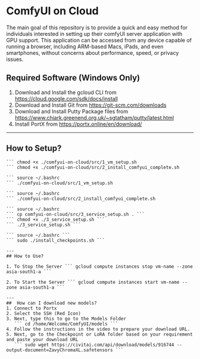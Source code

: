# ComfyUI on Cloud
The main goal of this repository is to provide a quick and easy method for individuals interested in setting up their comfyUI server application with GPU support. This application can be accessed from any device capable of running a browser, including ARM-based Macs, iPads, and even smartphones, without concerns about performance, speed, or privacy issues.


## Required Software (Windows Only)
1. Download and Install the gcloud CLI from https://cloud.google.com/sdk/docs/install
2. Download and Install Git from https://git-scm.com/downloads
3. Download and Install Putty Package files from https://www.chiark.greenend.org.uk/~sgtatham/putty/latest.html
4. Install PortX from https://portx.online/en/download/

---
## How to Setup?
``` git clone https://github.com/akhramshaik/comfyui-on-cloud.git
``` chmod +x ./comfyui-on-cloud/src/1_vm_setup.sh
``` chmod +x ./comfyui-on-cloud/src/2_install_comfyui_complete.sh

``` source ~/.bashrc
``` ./comfyui-on-cloud/src/1_vm_setup.sh

``` source ~/.bashrc
``` ./comfyui-on-cloud/src/2_install_comfyui_complete.sh
        
``` source ~/.bashrc
``` cp comfyui-on-cloud/src/3_service_setup.sh . ```
``` chmod +x ./3_service_setup.sh ```
``` ./3_service_setup.sh ```
        
``` source ~/.bashrc ``` 
``` sudo ./install_checkpoints.sh ```

---
## How to Use?

1. To Stop the Server ``` gcloud compute instances stop vm-name --zone asia-south1-a ```

2. To Start the Server ``` gcloud compute instances start vm-name --zone asia-south1-a ```

---
##  How can I download new models?
1. Connect to Portx
2. Select the SSH (Red Icon)
3. Next, type this to go to the Models Folder
   ``` cd /home/Welcome/ComfyUI/models ```
4. Follow the instructions in the video to prepare your download URL.
5. Next, go to the Checkpoint or LoRA folder based on your requirement and paste your download URL
   ``` sudo wget https://civitai.com/api/download/models/916744 --output-document=ZavyChromaXL.safetensors ```

